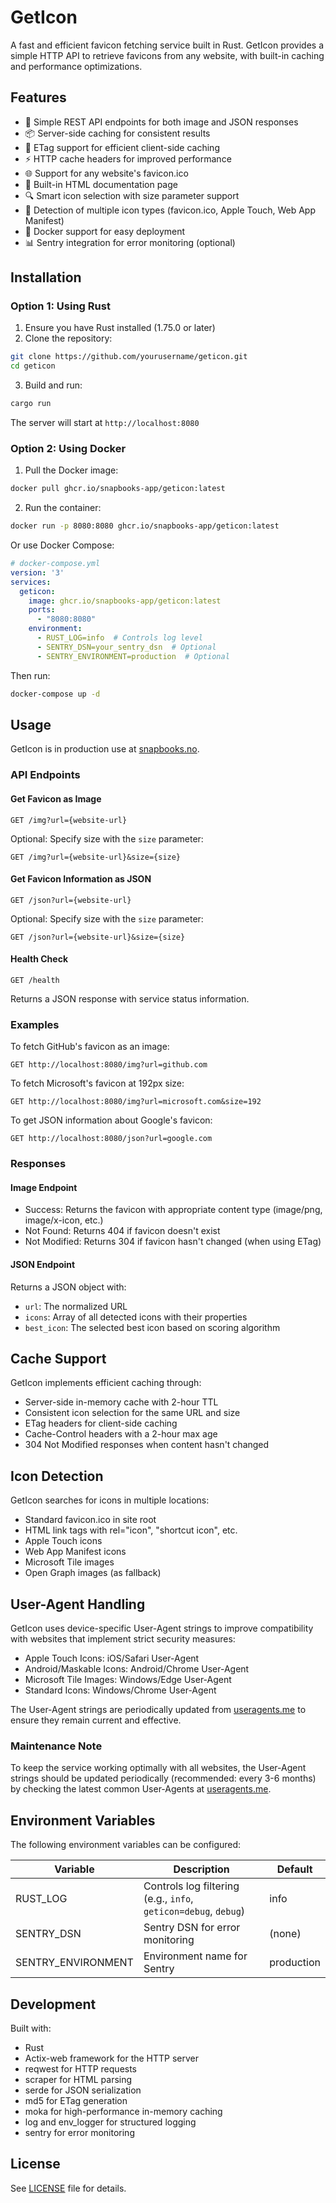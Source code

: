 # GetIcon

A fast and efficient favicon fetching service built in Rust. GetIcon provides a simple HTTP API to retrieve favicons from any website, with built-in caching and performance optimizations.

## Features

- 🚀 Simple REST API endpoints for both image and JSON responses
- 📦 Server-side caching for consistent results
- 🔄 ETag support for efficient client-side caching
- ⚡ HTTP cache headers for improved performance
- 🌐 Support for any website's favicon.ico
- 📄 Built-in HTML documentation page
- 🔍 Smart icon selection with size parameter support
- 📱 Detection of multiple icon types (favicon.ico, Apple Touch, Web App Manifest)
- 🔄 Docker support for easy deployment
- 📊 Sentry integration for error monitoring (optional)

## Installation

### Option 1: Using Rust

1. Ensure you have Rust installed (1.75.0 or later)
2. Clone the repository:
```bash
git clone https://github.com/yourusername/geticon.git
cd geticon
```
3. Build and run:
```bash
cargo run
```

The server will start at `http://localhost:8080`

### Option 2: Using Docker

1. Pull the Docker image:
```bash
docker pull ghcr.io/snapbooks-app/geticon:latest
```

2. Run the container:
```bash
docker run -p 8080:8080 ghcr.io/snapbooks-app/geticon:latest
```

Or use Docker Compose:

```yaml
# docker-compose.yml
version: '3'
services:
  geticon:
    image: ghcr.io/snapbooks-app/geticon:latest
    ports:
      - "8080:8080"
    environment:
      - RUST_LOG=info  # Controls log level
      - SENTRY_DSN=your_sentry_dsn  # Optional
      - SENTRY_ENVIRONMENT=production  # Optional
```

Then run:
```bash
docker-compose up -d
```

## Usage

GetIcon is in production use at [snapbooks.no](https://snapbooks.no).

### API Endpoints

#### Get Favicon as Image

```
GET /img?url={website-url}
```

Optional: Specify size with the `size` parameter:
```
GET /img?url={website-url}&size={size}
```

#### Get Favicon Information as JSON

```
GET /json?url={website-url}
```

Optional: Specify size with the `size` parameter:
```
GET /json?url={website-url}&size={size}
```

#### Health Check

```
GET /health
```

Returns a JSON response with service status information.

### Examples

To fetch GitHub's favicon as an image:
```
GET http://localhost:8080/img?url=github.com
```

To fetch Microsoft's favicon at 192px size:
```
GET http://localhost:8080/img?url=microsoft.com&size=192
```

To get JSON information about Google's favicon:
```
GET http://localhost:8080/json?url=google.com
```

### Responses

#### Image Endpoint
- Success: Returns the favicon with appropriate content type (image/png, image/x-icon, etc.)
- Not Found: Returns 404 if favicon doesn't exist
- Not Modified: Returns 304 if favicon hasn't changed (when using ETag)

#### JSON Endpoint
Returns a JSON object with:
- `url`: The normalized URL
- `icons`: Array of all detected icons with their properties
- `best_icon`: The selected best icon based on scoring algorithm

## Cache Support

GetIcon implements efficient caching through:
- Server-side in-memory cache with 2-hour TTL
- Consistent icon selection for the same URL and size
- ETag headers for client-side caching
- Cache-Control headers with a 2-hour max age
- 304 Not Modified responses when content hasn't changed

## Icon Detection

GetIcon searches for icons in multiple locations:
- Standard favicon.ico in site root
- HTML link tags with rel="icon", "shortcut icon", etc.
- Apple Touch icons
- Web App Manifest icons
- Microsoft Tile images
- Open Graph images (as fallback)

## User-Agent Handling

GetIcon uses device-specific User-Agent strings to improve compatibility with websites that implement strict security measures:

- Apple Touch Icons: iOS/Safari User-Agent
- Android/Maskable Icons: Android/Chrome User-Agent
- Microsoft Tile Images: Windows/Edge User-Agent
- Standard Icons: Windows/Chrome User-Agent

The User-Agent strings are periodically updated from [useragents.me](https://www.useragents.me) to ensure they remain current and effective.

### Maintenance Note

To keep the service working optimally with all websites, the User-Agent strings should be updated periodically (recommended: every 3-6 months) by checking the latest common User-Agents at [useragents.me](https://www.useragents.me).

## Environment Variables

The following environment variables can be configured:

| Variable | Description | Default |
|----------|-------------|---------|
| RUST_LOG | Controls log filtering (e.g., `info`, `geticon=debug`, `debug`) | info |
| SENTRY_DSN | Sentry DSN for error monitoring | (none) |
| SENTRY_ENVIRONMENT | Environment name for Sentry | production |

## Development

Built with:
- Rust
- Actix-web framework for the HTTP server
- reqwest for HTTP requests
- scraper for HTML parsing
- serde for JSON serialization
- md5 for ETag generation
- moka for high-performance in-memory caching
- log and env_logger for structured logging
- sentry for error monitoring

## License

See [LICENSE](LICENSE) file for details.
